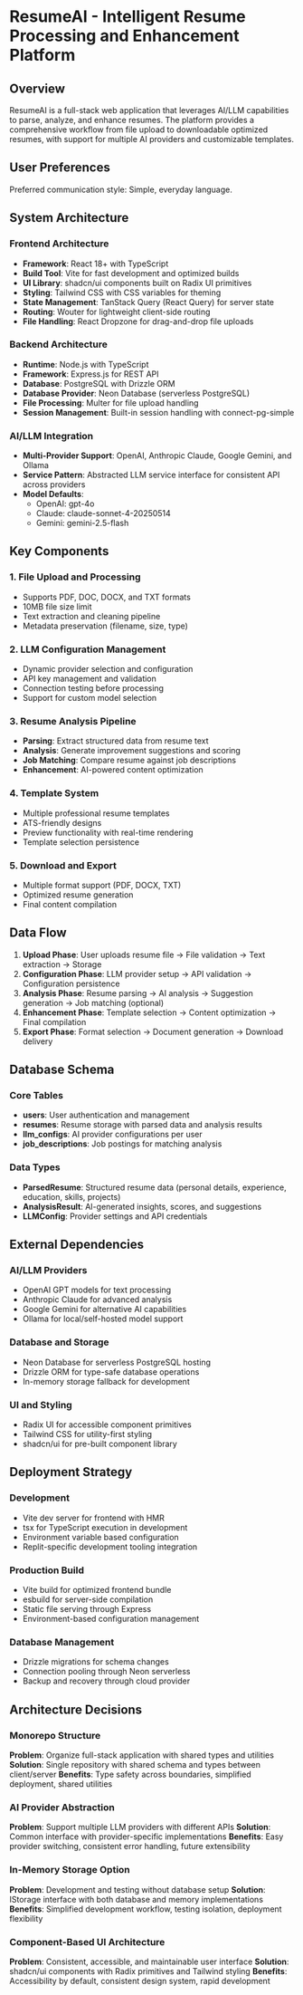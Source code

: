 # ResumeAI - Intelligent Resume Processing and Enhancement Platform

## Overview

ResumeAI is a full-stack web application that leverages AI/LLM capabilities to parse, analyze, and enhance resumes. The platform provides a comprehensive workflow from file upload to downloadable optimized resumes, with support for multiple AI providers and customizable templates.

## User Preferences

Preferred communication style: Simple, everyday language.

## System Architecture

### Frontend Architecture
- **Framework**: React 18+ with TypeScript
- **Build Tool**: Vite for fast development and optimized builds
- **UI Library**: shadcn/ui components built on Radix UI primitives
- **Styling**: Tailwind CSS with CSS variables for theming
- **State Management**: TanStack Query (React Query) for server state
- **Routing**: Wouter for lightweight client-side routing
- **File Handling**: React Dropzone for drag-and-drop file uploads

### Backend Architecture
- **Runtime**: Node.js with TypeScript
- **Framework**: Express.js for REST API
- **Database**: PostgreSQL with Drizzle ORM
- **Database Provider**: Neon Database (serverless PostgreSQL)
- **File Processing**: Multer for file upload handling
- **Session Management**: Built-in session handling with connect-pg-simple

### AI/LLM Integration
- **Multi-Provider Support**: OpenAI, Anthropic Claude, Google Gemini, and Ollama
- **Service Pattern**: Abstracted LLM service interface for consistent API across providers
- **Model Defaults**: 
  - OpenAI: gpt-4o
  - Claude: claude-sonnet-4-20250514
  - Gemini: gemini-2.5-flash

## Key Components

### 1. File Upload and Processing
- Supports PDF, DOC, DOCX, and TXT formats
- 10MB file size limit
- Text extraction and cleaning pipeline
- Metadata preservation (filename, size, type)

### 2. LLM Configuration Management
- Dynamic provider selection and configuration
- API key management and validation
- Connection testing before processing
- Support for custom model selection

### 3. Resume Analysis Pipeline
- **Parsing**: Extract structured data from resume text
- **Analysis**: Generate improvement suggestions and scoring
- **Job Matching**: Compare resume against job descriptions
- **Enhancement**: AI-powered content optimization

### 4. Template System
- Multiple professional resume templates
- ATS-friendly designs
- Preview functionality with real-time rendering
- Template selection persistence

### 5. Download and Export
- Multiple format support (PDF, DOCX, TXT)
- Optimized resume generation
- Final content compilation

## Data Flow

1. **Upload Phase**: User uploads resume file → File validation → Text extraction → Storage
2. **Configuration Phase**: LLM provider setup → API validation → Configuration persistence
3. **Analysis Phase**: Resume parsing → AI analysis → Suggestion generation → Job matching (optional)
4. **Enhancement Phase**: Template selection → Content optimization → Final compilation
5. **Export Phase**: Format selection → Document generation → Download delivery

## Database Schema

### Core Tables
- **users**: User authentication and management
- **resumes**: Resume storage with parsed data and analysis results
- **llm_configs**: AI provider configurations per user
- **job_descriptions**: Job postings for matching analysis

### Data Types
- **ParsedResume**: Structured resume data (personal details, experience, education, skills, projects)
- **AnalysisResult**: AI-generated insights, scores, and suggestions
- **LLMConfig**: Provider settings and API credentials

## External Dependencies

### AI/LLM Providers
- OpenAI GPT models for text processing
- Anthropic Claude for advanced analysis
- Google Gemini for alternative AI capabilities
- Ollama for local/self-hosted model support

### Database and Storage
- Neon Database for serverless PostgreSQL hosting
- Drizzle ORM for type-safe database operations
- In-memory storage fallback for development

### UI and Styling
- Radix UI for accessible component primitives
- Tailwind CSS for utility-first styling
- shadcn/ui for pre-built component library

## Deployment Strategy

### Development
- Vite dev server for frontend with HMR
- tsx for TypeScript execution in development
- Environment variable based configuration
- Replit-specific development tooling integration

### Production Build
- Vite build for optimized frontend bundle
- esbuild for server-side compilation
- Static file serving through Express
- Environment-based configuration management

### Database Management
- Drizzle migrations for schema changes
- Connection pooling through Neon serverless
- Backup and recovery through cloud provider

## Architecture Decisions

### Monorepo Structure
**Problem**: Organize full-stack application with shared types and utilities
**Solution**: Single repository with shared schema and types between client/server
**Benefits**: Type safety across boundaries, simplified deployment, shared utilities

### AI Provider Abstraction
**Problem**: Support multiple LLM providers with different APIs
**Solution**: Common interface with provider-specific implementations
**Benefits**: Easy provider switching, consistent error handling, future extensibility

### In-Memory Storage Option
**Problem**: Development and testing without database setup
**Solution**: IStorage interface with both database and memory implementations
**Benefits**: Simplified development workflow, testing isolation, deployment flexibility

### Component-Based UI Architecture
**Problem**: Consistent, accessible, and maintainable user interface
**Solution**: shadcn/ui components with Radix primitives and Tailwind styling
**Benefits**: Accessibility by default, consistent design system, rapid development
